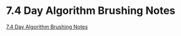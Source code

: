 # 7.4 Day Algorithm Brushing Notes
[7.4 Day Algorithm Brushing Notes](https://aiwithcloud.com/2022/09/15/7-4_day_algorithm_brushing_notes/)